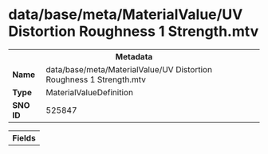<h1>data/base/meta/MaterialValue/UV Distortion Roughness 1 Strength.mtv</h1><table><tr><th colspan="100%">Metadata</th></tr><tr><td><b>Name</b></td><td>data/base/meta/MaterialValue/UV Distortion Roughness 1 Strength.mtv</td></tr><tr><td><b>Type</b></td><td>MaterialValueDefinition</td></tr><tr><td><b>SNO ID</b></td><td>525847</td></tr></table>

<table><tr><th colspan="100%">Fields</th></tr></table>

